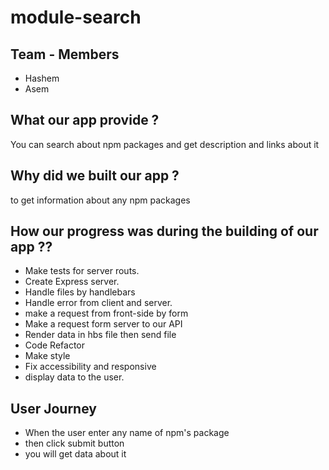 # module-search

## Team - Members

- Hashem
- Asem

## What our app provide ?

You can search about npm packages and get description and links about it

## Why did we built our app ?

to get information about any npm packages

## How our progress was during the building of our app ??

- Make tests for server routs.
- Create Express server.
- Handle files by handlebars
- Handle error from client and server.
- make a request from front-side by form
- Make a request form server to our API
- Render data in hbs file then send file
- Code Refactor
- Make style
- Fix accessibility and responsive
- display data to the user.

## User Journey

- When the user enter any name of npm's package
- then click submit button
- you will get data about it
